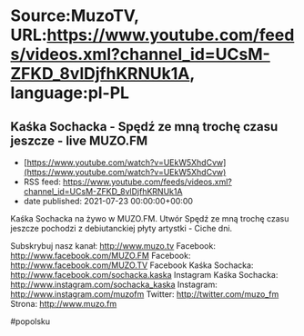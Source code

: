 # Source:MuzoTV, URL:https://www.youtube.com/feeds/videos.xml?channel_id=UCsM-ZFKD_8vlDjfhKRNUk1A, language:pl-PL

## Kaśka Sochacka - Spędź ze mną trochę czasu jeszcze - live MUZO.FM
 - [https://www.youtube.com/watch?v=UEkW5XhdCvw](https://www.youtube.com/watch?v=UEkW5XhdCvw)
 - RSS feed: https://www.youtube.com/feeds/videos.xml?channel_id=UCsM-ZFKD_8vlDjfhKRNUk1A
 - date published: 2021-07-23 00:00:00+00:00

Kaśka Sochacka na żywo w MUZO.FM. Utwór Spędź ze mną trochę czasu jeszcze pochodzi z debiutanckiej płyty artystki - Ciche dni. 

Subskrybuj nasz kanał: http://www.muzo.tv
Facebook: http://www.facebook.com/MUZO.FM
Facebook: http://www.facebook.com/MUZO.TV
Facebook Kaśka Sochacka: http://www.facebook.com/sochacka.kaska
Instagram Kaśka Sochacka: http://www.instagram.com/sochacka_kaska 
Instagram: http://www.instagram.com/muzofm 
Twitter: http://twitter.com/muzo_fm
Strona: http://www.muzo.fm 

#popolsku

